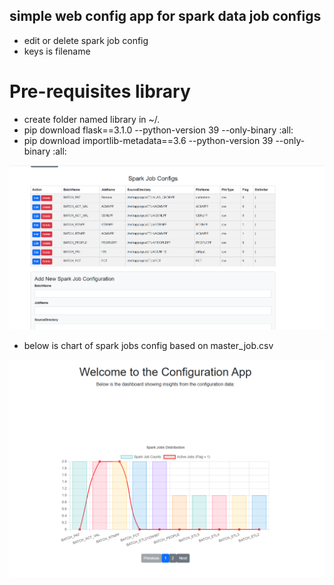 ## simple web config app for spark data job configs

- edit or delete spark job config
- keys is filename

# Pre-requisites library

- create folder named library in ~/.
- pip download flask==3.1.0 --python-version 39 --only-binary :all:
- pip download importlib-metadata==3.6 --python-version 39 --only-binary :all:

![alt text](image.png)

- below is chart of spark jobs config based on master_job.csv

![alt text](chart.png)